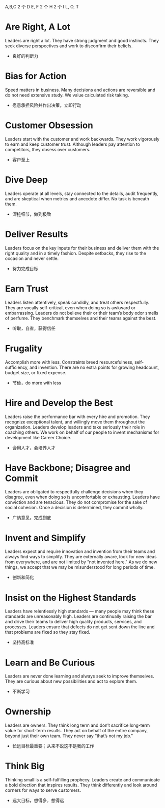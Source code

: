 A,B,C
2 个 D
E, F
2 个 H
2 个 I
L, O, T

# Are Right, A Lot

Leaders are right a lot. They have strong judgment and good instincts. They seek diverse perspectives and work to disconfirm their beliefs.

- 良好的判断力

# Bias for Action

Speed matters in business. Many decisions and actions are reversible and do not need extensive study. We value calculated risk taking.

- 愿意承担风险并作出决策，立即行动

# Customer Obsession

Leaders start with the customer and work backwards. They work vigorously to earn and keep customer trust. Although leaders pay attention to competitors, they obsess over customers.

- 客户至上

# Dive Deep

Leaders operate at all levels, stay connected to the details, audit frequently, and are skeptical when metrics and anecdote differ. No task is beneath them.

- 深挖细节，做到极致

# Deliver Results

Leaders focus on the key inputs for their business and deliver them with the right quality and in a timely fashion. Despite setbacks, they rise to the occasion and never settle.

- 努力完成目标

# Earn Trust

Leaders listen attentively, speak candidly, and treat others respectfully. They are vocally self-critical, even when doing so is awkward or embarrassing. Leaders do not believe their or their team’s body odor smells of perfume. They benchmark themselves and their teams against the best.

- 听取，自省，获得信任

# Frugality

Accomplish more with less. Constraints breed resourcefulness, self-sufficiency, and invention. There are no extra points for growing headcount, budget size, or fixed expense.

- 节俭，do more with less

# Hire and Develop the Best

Leaders raise the performance bar with every hire and promotion. They recognize exceptional talent, and willingly move them throughout the organization. Leaders develop leaders and take seriously their role in coaching others. We work on behalf of our people to invent mechanisms for development like Career Choice.

- 会用人才，会培养人才

# Have Backbone; Disagree and Commit

Leaders are obligated to respectfully challenge decisions when they disagree, even when doing so is uncomfortable or exhausting. Leaders have conviction and are tenacious. They do not compromise for the sake of social cohesion. Once a decision is determined, they commit wholly.

- 广纳意见，完成到底

# Invent and Simplify

Leaders expect and require innovation and invention from their teams and always find ways to simplify. They are externally aware, look for new ideas from everywhere, and are not limited by “not invented here." As we do new things, we accept that we may be misunderstood for long periods of time.

- 创新和简化

# Insist on the Highest Standards

Leaders have relentlessly high standards — many people may think these standards are unreasonably high. Leaders are continually raising the bar and drive their teams to deliver high quality products, services, and processes. Leaders ensure that defects do not get sent down the line and that problems are fixed so they stay fixed.

- 坚持高标准

# Learn and Be Curious

Leaders are never done learning and always seek to improve themselves. They are curious about new possibilities and act to explore them.

- 不断学习

# Ownership

Leaders are owners. They think long term and don’t sacrifice long-term value for short-term results. They act on behalf of the entire company, beyond just their own team. They never say “that’s not my job."

- 长远目标最重要；从来不说这不是我的工作

# Think Big

Thinking small is a self-fulfilling prophecy. Leaders create and communicate a bold direction that inspires results. They think differently and look around corners for ways to serve customers.

- 远大目标，想得多，想得远
